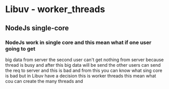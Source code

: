 # Libuv -  worker_threads

## NodeJs single-core
### NodeJs work in single core and this mean what if one user going to get
big data from server the second user can't get nothing from server because
thread is busy and after this big data will be send the other users can send  the req to server and this is bad and from this you can know what sing core is bad but in Libuv have a decision this is worker threads this mean what cou can 
create the many threads and 

